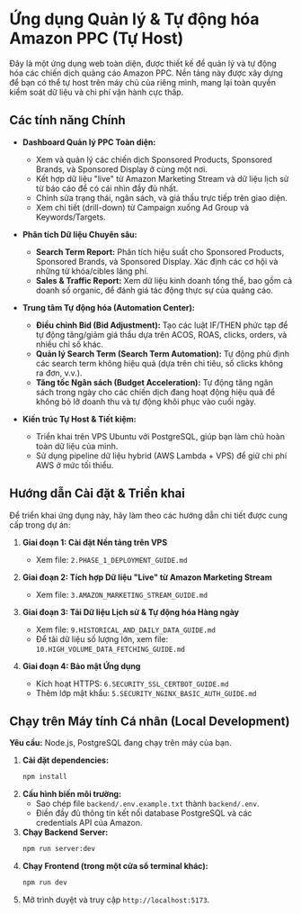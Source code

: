 # Ứng dụng Quản lý & Tự động hóa Amazon PPC (Tự Host)

Đây là một ứng dụng web toàn diện, được thiết kế để quản lý và tự động hóa các chiến dịch quảng cáo Amazon PPC. Nền tảng này được xây dựng để bạn có thể tự host trên máy chủ của riêng mình, mang lại toàn quyền kiểm soát dữ liệu và chi phí vận hành cực thấp.

## Các tính năng Chính

-   **Dashboard Quản lý PPC Toàn diện:**
    -   Xem và quản lý các chiến dịch Sponsored Products, Sponsored Brands, và Sponsored Display ở cùng một nơi.
    -   Kết hợp dữ liệu "live" từ Amazon Marketing Stream và dữ liệu lịch sử từ báo cáo để có cái nhìn đầy đủ nhất.
    -   Chỉnh sửa trạng thái, ngân sách, và giá thầu trực tiếp trên giao diện.
    -   Xem chi tiết (drill-down) từ Campaign xuống Ad Group và Keywords/Targets.

-   **Phân tích Dữ liệu Chuyên sâu:**
    -   **Search Term Report:** Phân tích hiệu suất cho Sponsored Products, Sponsored Brands, và Sponsored Display. Xác định các cơ hội và những từ khóa/cibles lãng phí.
    -   **Sales & Traffic Report:** Xem dữ liệu kinh doanh tổng thể, bao gồm cả doanh số organic, để đánh giá tác động thực sự của quảng cáo.

-   **Trung tâm Tự động hóa (Automation Center):**
    -   **Điều chỉnh Bid (Bid Adjustment):** Tạo các luật IF/THEN phức tạp để tự động tăng/giảm giá thầu dựa trên ACOS, ROAS, clicks, orders, và nhiều chỉ số khác.
    -   **Quản lý Search Term (Search Term Automation):** Tự động phủ định các search term không hiệu quả (dựa trên chi tiêu, số clicks không ra đơn, v.v.).
    -   **Tăng tốc Ngân sách (Budget Acceleration):** Tự động tăng ngân sách trong ngày cho các chiến dịch đang hoạt động hiệu quả để không bỏ lỡ doanh thu và tự động khôi phục vào cuối ngày.

-   **Kiến trúc Tự Host & Tiết kiệm:**
    -   Triển khai trên VPS Ubuntu với PostgreSQL, giúp bạn làm chủ hoàn toàn dữ liệu của mình.
    -   Sử dụng pipeline dữ liệu hybrid (AWS Lambda + VPS) để giữ chi phí AWS ở mức tối thiểu.

## Hướng dẫn Cài đặt & Triển khai

Để triển khai ứng dụng này, hãy làm theo các hướng dẫn chi tiết được cung cấp trong dự án:

1.  **Giai đoạn 1: Cài đặt Nền tảng trên VPS**
    -   Xem file: `2.PHASE_1_DEPLOYMENT_GUIDE.md`

2.  **Giai đoạn 2: Tích hợp Dữ liệu "Live" từ Amazon Marketing Stream**
    -   Xem file: `3.AMAZON_MARKETING_STREAM_GUIDE.md`

3.  **Giai đoạn 3: Tải Dữ liệu Lịch sử & Tự động hóa Hàng ngày**
    -   Xem file: `9.HISTORICAL_AND_DAILY_DATA_GUIDE.md`
    -   Để tải dữ liệu số lượng lớn, xem file: `10.HIGH_VOLUME_DATA_FETCHING_GUIDE.md`

4.  **Giai đoạn 4: Bảo mật Ứng dụng**
    -   Kích hoạt HTTPS: `6.SECURITY_SSL_CERTBOT_GUIDE.md`
    -   Thêm lớp mật khẩu: `5.SECURITY_NGINX_BASIC_AUTH_GUIDE.md`

## Chạy trên Máy tính Cá nhân (Local Development)

**Yêu cầu:** Node.js, PostgreSQL đang chạy trên máy của bạn.

1.  **Cài đặt dependencies:**
    ```bash
    npm install
    ```
2.  **Cấu hình biến môi trường:**
    -   Sao chép file `backend/.env.example.txt` thành `backend/.env`.
    -   Điền đầy đủ thông tin kết nối database PostgreSQL và các credentials API của Amazon.
3.  **Chạy Backend Server:**
    ```bash
    npm run server:dev
    ```
4.  **Chạy Frontend (trong một cửa sổ terminal khác):**
    ```bash
    npm run dev
    ```
5.  Mở trình duyệt và truy cập `http://localhost:5173`.